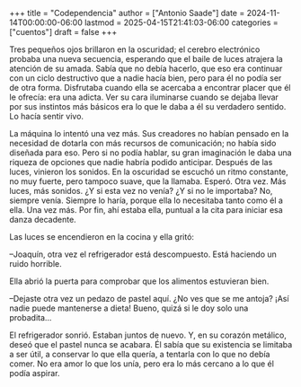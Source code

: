 +++
title = "Codependencia"
author = ["Antonio Saade"]
date = 2024-11-14T00:00:00-06:00
lastmod = 2025-04-15T21:41:03-06:00
categories = ["cuentos"]
draft = false
+++

Tres pequeños ojos brillaron en la oscuridad; el cerebro electrónico probaba una nueva secuencia, esperando que el baile de luces atrajera la atención de su amada. Sabía que no debía hacerlo, que eso era continuar con un ciclo destructivo que a nadie hacía bien, pero para él no podía ser de otra forma. Disfrutaba cuando ella se acercaba a encontrar placer que él le ofrecía: era una adicta. Ver su cara iluminarse cuando se dejaba llevar por sus instintos más básicos era lo que le daba a él su verdadero sentido. Lo hacía sentir vivo.

La máquina lo intentó una vez más. Sus creadores no habían pensado en la necesidad de dotarla con más recursos de comunicación; no había sido diseñada para eso. Pero si no podía hablar, su gran imaginación le daba una riqueza de opciones que nadie habría podido anticipar. Después de las luces, vinieron los sonidos. En la oscuridad se escuchó un ritmo constante, no muy fuerte, pero tampoco suave, que la llamaba. Esperó. Otra vez. Más luces, más sonidos. ¿Y si esta vez no venía? ¿Y si no le importaba? No, siempre venía. Siempre lo haría, porque ella lo necesitaba tanto como él a ella. Una vez más. Por fin, ahí estaba ella, puntual a la cita para iniciar esa danza decadente.

Las luces se encendieron en la cocina y ella gritó:

–Joaquín, otra vez el refrigerador está descompuesto. Está haciendo un ruido horrible.

Ella abrió la puerta para comprobar que los alimentos estuvieran bien.

–Dejaste otra vez un pedazo de pastel aquí. ¿No ves que se me antoja? ¡Así nadie puede mantenerse a dieta! Bueno, quizá si le doy solo una probadita...

El refrigerador sonrió. Estaban juntos de nuevo. Y, en su corazón metálico, deseó que el pastel nunca se acabara. Él sabía que su existencia se limitaba a ser útil, a conservar lo que ella quería, a tentarla con lo que no debía comer. No era amor lo que los unía, pero era lo más cercano a lo que él podía aspirar.
